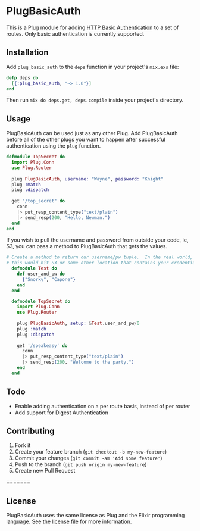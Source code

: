 # PlugBasicAuth

This is a Plug module for adding [HTTP Basic Authentication](http://tools.ietf.org/html/rfc2617) to a set of routes. Only basic authentication is currently supported.

## Installation

Add `plug_basic_auth` to the `deps` function in your project's `mix.exs` file:

```elixir
defp deps do
  [{:plug_basic_auth, "~> 1.0"}]
end
```
	
Then run `mix do deps.get, deps.compile` inside your project's directory.

## Usage

PlugBasicAuth can be used just as any other Plug. Add PlugBasicAuth before all of the other plugs you want to happen after successful authentication using the `plug` function.

```elixir
defmodule TopSecret do
  import Plug.Conn
  use Plug.Router
  
  plug PlugBasicAuth, username: "Wayne", password: "Knight"
  plug :match
  plug :dispatch
  
  get "/top_secret" do
    conn
    |> put_resp_content_type("text/plain")
    |> send_resp(200, "Hello, Newman.")
  end
end
```

If you wish to pull the username and password from outside your code, ie, S3, you can pass a method to PlugBasicAuth that gets the values.

```elixir
# Create a method to return our username/pw tuple.  In the real world,
# this would hit S3 or some other location that contains your credentials
  defmodule Test do
    def user_and_pw do
      {"Snorky", "Capone"}
    end
  end

  defmodule TopSecret do
    import Plug.Conn
    use Plug.Router
    
    plug PlugBasicAuth, setup: &Test.user_and_pw/0
    plug :match
    plug :dispatch
    
    get '/speakeasy' do
      conn
      |> put_resp_content_type("text/plain")
      |> send_resp(200, "Welcome to the party.")
    end
  end
```



## Todo

* Enable adding authentication on a per route basis, instead of per router
* Add support for Digest Authentication

## Contributing

1. Fork it
2. Create your feature branch (`git checkout -b my-new-feature`)
3. Commit your changes (`git commit -am 'Add some feature'`)
4. Push to the branch (`git push origin my-new-feature`)
5. Create new Pull Request

=======
## License

PlugBasicAuth uses the same license as Plug and the Elixir programming language. See the [license file](https://raw.githubusercontent.com/rbishop/plug_basic_auth/master/LICENSE) for more information.
